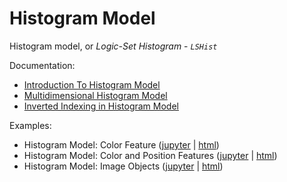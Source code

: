 # Histogram Model

Histogram model, or *Logic-Set Histogram* - *`LSHist`*

Documentation:

- [Introduction To Histogram Model](https://htmlpreview.github.io/?https://github.com/LSHist/histogram/blob/master/docs/hm_basics.html)
- [Multidimensional Histogram Model](https://htmlpreview.github.io/?https://github.com/LSHist/histogram/blob/master/docs/hm_multidim.html)
- [Inverted Indexing in Histogram Model](https://htmlpreview.github.io/?https://github.com/LSHist/histogram/blob/master/docs/hm_indexing.html)

Examples:
- Histogram Model: Color Feature ([jupyter](https://nbviewer.jupyter.org/github/LSHist/histogram/blob/master/examples/features/color_feature.ipynb) | [html](https://nbviewer.jupyter.org/github/LSHist/histogram/blob/master/examples/features/color_feature.html))
- Histogram Model: Color and Position Features ([jupyter](https://nbviewer.jupyter.org/github/LSHist/histogram/blob/master/examples/features/color_position_features.ipynb) | [html](https://nbviewer.jupyter.org/github/LSHist/histogram/blob/master/examples/features/color_position_features.html))
- Histogram Model: Image Objects ([jupyter](https://nbviewer.jupyter.org/github/LSHist/histogram/blob/master/examples/objects/image_objects.ipynb) | [html](https://nbviewer.jupyter.org/github/LSHist/histogram/blob/master/examples/objects/image_objects.html))
